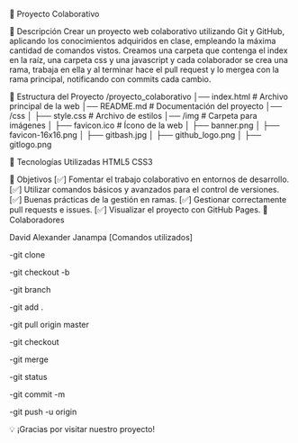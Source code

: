 📌 Proyecto Colaborativo

📖 Descripción
Crear un proyecto web colaborativo utilizando Git y GitHub, aplicando los conocimientos adquiridos en clase, empleando la máxima cantidad de comandos vistos. Creamos una carpeta que contenga el index en la raíz, una carpeta css y una javascript y cada colaborador se crea una rama, trabaja en ella y al terminar hace el pull request y lo mergea con la rama principal, notificando con commits cada cambio.

📁 Estructura del Proyecto
/proyecto_colaborativo
│── index.html    # Archivo principal de la web
│── README.md     # Documentación del proyecto
│── /css
│   ├── style.css  # Archivo de estilos
│── /img  # Carpeta para imágenes
│   ├── favicon.ico  # Ícono de la web
│   ├── banner.png
│   ├── favicon-16x16.png
│   ├── gitbash.jpg
│   ├── github_logo.png
│   ├── gitlogo.png

🚀 Tecnologías Utilizadas
HTML5
CSS3

🎯 Objetivos
[✅] Fomentar el trabajo colaborativo en entornos de desarrollo.
[✅] Utilizar comandos básicos y avanzados para el control de versiones.
[✅] Buenas prácticas de la gestión en ramas.
[✅] Gestionar correctamente pull requests e issues.
[✅] Visualizar el proyecto con GitHub Pages.
👥 Colaboradores

David Alexander Janampa
[Comandos utilizados]

-git clone

-git checkout -b

-git branch

-git add .

-git pull origin master

-git checkout

-git merge

-git status

-git commit -m

-git push -u origin

💡 ¡Gracias por visitar nuestro proyecto!
